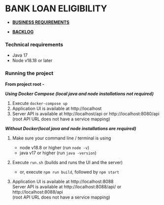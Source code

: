 # BANK LOAN ELIGIBILITY

* **[BUSINESS REQUIREMENTS](DOC01-REQUIREMENTS.md)**


* **[BACKLOG](DOC02-BACKLOG.md)**


### Technical requirements

* Java 17
* Node v18.18 or later

### Running the project 

**From project root -**

***Using Docker Compose (local java and node installations not required)***

1. Execute `docker-compose up`
2. Application UI is available at http://localhost
3. Server API is available at http://localhost/api or http://localhost:8080/api
   (root API URL does not have a service mapping)

***Without  Docker(local java and node installations are required)***
1. Make sure your command line / terminal is using
   * node v18.8 or higher (run `node -v`)
   * java v17 or higher (run `java -version`)
  

2. Execute `run.sh` (builds and runs the UI and the server)
   * or, execute `npm run build`, followed by `npm start`
  

3. Application UI is available at http://localhost:8088  
   Server API is available at http://localhost:8088/api/ or http://localhost:8088/api  
   (root API URL does not have a service mapping)

